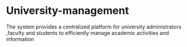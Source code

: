 # University-management 
The system provides a centralized platform for university administrators ,faculty and students to efficiently manage academic activities and information

